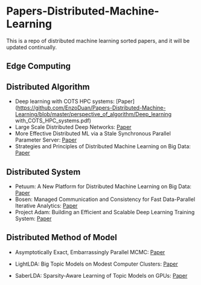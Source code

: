# Papers-Distributed-Machine-Learning
This is a repo of distributed machine learning sorted papers, and it will be updated continually.



## Edge Computing



## Distributed Algorithm

* Deep learning with COTS HPC systems: [Paper](https://github.com/EnzoDuan/Papers-Distributed-Machine-Learning/blob/master/perspective_of_algorithm/Deep_learning with_COTS_HPC_systems.pdf)
* Large Scale Distributed Deep Networks: [Paper](https://github.com/EnzoDuan/Papers-Distributed-Machine-Learning/blob/master/perspective_of_algorithm/Large_Scale_Distributed_Deep_Networks.pdf)
* More Effective Distributed ML via a Stale Synchronous Parallel Parameter Server: [Paper](https://github.com/EnzoDuan/Papers-Distributed-Machine-Learning/blob/master/perspective_of_algorithm/More_Effective_Distributed_ML_via_a_Stale_Synchronous_Parallel_Parameter_Server.pdf)
* Strategies and Principles of Distributed Machine Learning on Big Data: [Paper](https://github.com/EnzoDuan/Papers-Distributed-Machine-Learning/blob/master/perspective_of_algorithm/Strategies_and_Principles_of_Distributed_Machine_Learning_on_Big_Data.pdf)

## Distributed System

* Petuum: A New Platform for Distributed Machine Learning on Big Data: [Paper](https://github.com/EnzoDuan/Papers-Distributed-Machine-Learning/blob/master/perspective_of_system/petuum.pdf)
* Bosen: Managed Communication and Consistency for Fast Data-Parallel Iterative Analytics: [Paper](https://github.com/EnzoDuan/Papers-Distributed-Machine-Learning/blob/master/perspective_of_system/Bosen.pdf)
* Project Adam: Building an Efficient and Scalable Deep Learning Training System: [Paper](https://github.com/EnzoDuan/Papers-Distributed-Machine-Learning/blob/master/perspective_of_system/Project_Adam_Building_an_Efficient_and_Scalable_Deep_Learning_Training_System.pdf)

## Distributed Method of Model

* Asymptotically Exact, Embarrassingly Parallel MCMC: [Paper](https://github.com/EnzoDuan/Papers-Distributed-Machine-Learning/blob/master/perspective_of_model/Asymptotically_Exact_Embarrassingly_Parallel_MCMC.pdf)

* LightLDA: Big Topic Models on Modest Computer Clusters: [Paper](https://github.com/EnzoDuan/Papers-Distributed-Machine-Learning/blob/master/perspective_of_model/LightLDA_Big_Topic_Models_on_Modest_Computer_Clusters.pdf)

* SaberLDA: Sparsity-Aware Learning of Topic Models on GPUs: [Paper](https://github.com/EnzoDuan/Papers-Distributed-Machine-Learning/blob/master/perspective_of_model/SaSaberLDA_Sparsity_Aware_Learning_of_Topic_Models_on_GPUs.pdf)

  